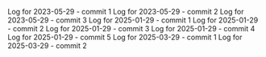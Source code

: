 Log for 2023-05-29 - commit 1
Log for 2023-05-29 - commit 2
Log for 2023-05-29 - commit 3
Log for 2025-01-29 - commit 1
Log for 2025-01-29 - commit 2
Log for 2025-01-29 - commit 3
Log for 2025-01-29 - commit 4
Log for 2025-01-29 - commit 5
Log for 2025-03-29 - commit 1
Log for 2025-03-29 - commit 2
